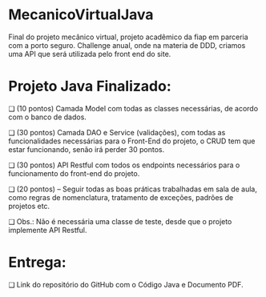 # MecanicoVirtualJava
Final do projeto mecânico virtual, projeto acadêmico da fiap em parceria com a porto seguro. Challenge anual, onde  na materia de DDD, criamos uma API que será utilizada pelo front end do site.

# Projeto Java Finalizado:
❑ (10 pontos) Camada Model com todas as classes necessárias, de acordo com o banco de dados.

❑ (30 pontos) Camada DAO e Service (validações), com todas as funcionalidades necessárias para 
o Front-End do projeto, o CRUD tem que estar funcionando, senão irá perder 30 pontos.

❑ (30 pontos) API Restful com todos os endpoints necessários para o funcionamento do front-end
do projeto.

❑ (20 pontos) – Seguir todas as boas práticas trabalhadas em sala de aula, como regras de 
nomenclatura, tratamento de exceções, padrões de projetos etc.

❑ Obs.: Não é necessária uma classe de teste, desde que o projeto implemente API Restful.

# Entrega:
❑ Link do repositório do GitHub com o Código Java e Documento PDF.
